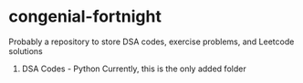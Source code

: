 # congenial-fortnight
Probably a repository to store DSA codes, exercise problems, and Leetcode solutions

1. DSA Codes - Python
Currently, this is the only added folder
